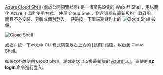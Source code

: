
[Azure Cloud Shell](../articles/cloud-shell/quickstart.md) (處於公開預覽狀態) 是一個預先設定的 Web 型 Shell，用以簡化 Azure 工具的使用方式。 使用 Cloud Shell，您永遠都有最新版的工具可用，而且不必安裝、更新或個別登入。 只要按一下頂端瀏覽列上的 ![Cloud Shell](./media/cloud-shell-try-it/cs-button.png) 按鈕。 

![Cloud Shell](./media/cloud-shell-try-it/cloud-shell.png)
 
或者，按一下本文中 CLI 程式碼區塊右上方的 [試用] 按鈕，以啟動 Cloud Shell。

如果您不想使用 Cloud Shell，請確定您已安裝最新版的 [Azure CLI](/cli/azure/install-azure-cli)，並使用 **az login** 命令進行登入。







